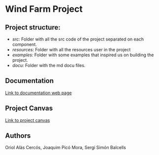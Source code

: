 # Wind Farm Project

## Project structure:

- *src:* Folder with all the src code of the project separated on each component.
- *resources:* Folder with all the resources user in the project
- *examples:* Folder with some examples that inspired us on building the project. 
- *docu:* Folder with the md docu files. 

## Documentation

[Link to documentation web page](https://oriolac.github.io/seu/)

## Project Canvas

[Link to project canvas](https://github.com/users/Oriolac/projects/1)

## Authors

Oriol Alàs Cercós, Joaquim Picó Mora, Sergi Simón Balcells

